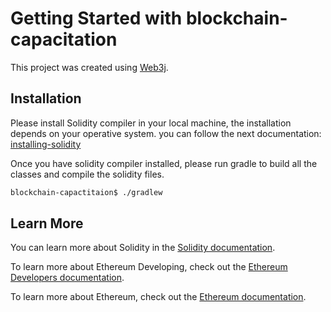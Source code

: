 # Getting Started with blockchain-capacitation
This project was created using [Web3j](https://docs.web3j.io/4.11.0/).

## Installation

Please install Solidity compiler in your local machine, the installation depends on your operative system.
you can follow the next documentation: [installing-solidity](https://docs.soliditylang.org/en/latest/installing-solidity.html])


Once you have solidity compiler installed, please run gradle to build all the classes and compile the solidity files.

```bash
blockchain-capactitaion$ ./gradlew
```

## Learn More

You can learn more about Solidity in the [Solidity documentation](https://docs.soliditylang.org/en/v0.8.24/).

To learn more about Ethereum Developing, check out the [Ethereum Developers documentation](https://ethereum.org/es/developers/).

To learn more about Ethereum, check out the [Ethereum documentation](https://ethereum.org/es/).
